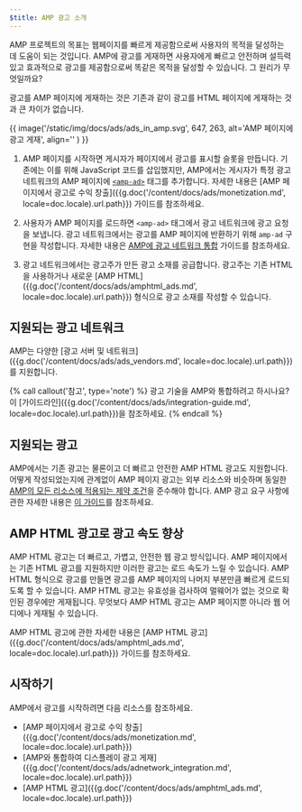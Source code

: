 ```yaml
---
$title: AMP 광고 소개
---
```


AMP 프로젝트의 목표는 웹페이지를 빠르게 제공함으로써 사용자의 목적을 달성하는 데 도움이 되는 것입니다. AMP에 광고를 게재하면 사용자에게 빠르고 안전하며 설득력 있고 효과적으로 광고를 제공함으로써 똑같은 목적을 달성할 수 있습니다. 그 원리가 무엇일까요?  

광고를 AMP 페이지에 게재하는 것은 기존과 같이 광고를 HTML 페이지에 게재하는 것과 큰 차이가 없습니다.

{{ image('/static/img/docs/ads/ads_in_amp.svg', 647, 263, alt='AMP 페이지에 광고 게재', align='' ) }}

1.  AMP 페이지를 시작하면 게시자가 페이지에서 광고를 표시할 슬롯을 만듭니다. 기존에는 이를 위해 JavaScript 코드를 삽입했지만, AMP에서는 게시자가 특정 광고 네트워크의 AMP 페이지에 [`<amp-ad>`](/ko/docs/reference/components/amp-ad.html) 태그를 추가합니다. 자세한 내용은 [AMP 페이지에서 광고로 수익 창출]({{g.doc('/content/docs/ads/monetization.md', locale=doc.locale).url.path}}) 가이드를 참조하세요.

2.  사용자가 AMP 페이지를 로드하면 `<amp-ad>` 태그에서 광고 네트워크에 광고 요청을 보냅니다. 광고 네트워크에서는 광고를 AMP 페이지에 반환하기 위해 `amp-ad` 구현을 작성합니다. 자세한 내용은 [AMP에 광고 네트워크 통합](https://github.com/ampproject/amphtml/blob/master/ads/README.md) 가이드를 참조하세요.

3.  광고 네트워크에서는 광고주가 만든 광고 소재를 공급합니다. 광고주는 기존 HTML을 사용하거나 새로운 [AMP HTML]({{g.doc('/content/docs/ads/amphtml_ads.md', locale=doc.locale).url.path}}) 형식으로 광고 소재를 작성할 수 있습니다. 

## 지원되는 광고 네트워크

AMP는 다양한 [광고 서버 및 네트워크]({{g.doc('/content/docs/ads/ads_vendors.md', locale=doc.locale).url.path}})를 지원합니다.

{% call callout('참고', type='note') %}
광고 기술을 AMP와 통합하려고 하시나요? 이 [가이드라인]({{g.doc('/content/docs/ads/integration-guide.md', locale=doc.locale).url.path}})을 참조하세요.
{% endcall %}

## 지원되는 광고

AMP에서는 기존 광고는 물론이고 더 빠르고 안전한 AMP HTML 광고도 지원합니다.  어떻게 작성되었는지에 관계없이 AMP 페이지 광고는 외부 리소스와 비슷하며 동일한 [AMP의 모든 리소스에 적용되는 제약 조건](/learn/about-how/)을 준수해야 합니다.   AMP 광고 요구 사항에 관한 자세한 내용은 [이 가이드](https://github.com/ampproject/amphtml/blob/master/ads/README.md#constraints)를 참조하세요.

## AMP HTML 광고로 광고 속도 향상

AMP HTML 광고는 더 빠르고, 가볍고, 안전한 웹 광고 방식입니다. AMP 페이지에서는 기존 HTML 광고를 지원하지만 이러한 광고는 로드 속도가 느릴 수 있습니다. AMP HTML 형식으로 광고를 만들면 광고를 AMP 페이지의 나머지 부분만큼 빠르게 로드되도록 할 수 있습니다. AMP HTML 광고는 유효성을 검사하여 멀웨어가 없는 것으로 확인된 경우에만 게재됩니다. 무엇보다 AMP HTML 광고는 AMP 페이지뿐 아니라 웹 어디에나 게재될 수 있습니다.

AMP HTML 광고에 관한 자세한 내용은 [AMP HTML 광고]({{g.doc('/content/docs/ads/amphtml_ads.md', locale=doc.locale).url.path}}) 가이드를 참조하세요.


## 시작하기

AMP에서 광고를 시작하려면 다음 리소스를 참조하세요.

* [AMP 페이지에서 광고로 수익 창출]({{g.doc('/content/docs/ads/monetization.md', locale=doc.locale).url.path}})
* [AMP와 통합하여 디스플레이 광고 게재]({{g.doc('/content/docs/ads/adnetwork_integration.md', locale=doc.locale).url.path}})
* [AMP HTML 광고]({{g.doc('/content/docs/ads/amphtml_ads.md', locale=doc.locale).url.path}})
 
